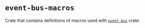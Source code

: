 # `event-bus-macros`

Crate that contains definitions of macros used with [`event-bus`](../event-bus) crate.
